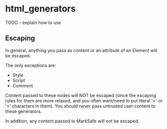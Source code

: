 # html_generators

TODO - explain how to use

## Escaping
In general, anything you pass as content or an attribute of an Element will be escaped.

The only exceptions are:
- Style
- Script
- Comment

Content passed to these nodes will NOT be escaped (since the escaping rules for them are more relaxed, and you often want/need to put literal '<' or '>' characters in them). You should never pass untrusted user content to these generators. 

In addition, any content passed to MarkSafe will not be escaped.
